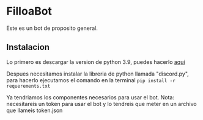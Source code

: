 # FilloaBot
Este es un bot de proposito general.

## Instalacion
Lo primero es descargar la version de python 3.9, puedes hacerlo [aquí](http://www.python.org/downloads/ "aquí")

Despues necesitamos instalar la libreria de python llamada "discord.py", para hacerlo
ejecutamos el comando en la terminal `pip install -r requerements.txt`

Ya tendriamos los componentes necesarios para usar el bot. Nota: necesitareis un token para usar el bot y lo tendreis que meter en un archivo que llameis token.json 
